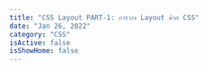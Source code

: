 ```yaml
---
title: "CSS Layout PART-1: การวาง Layout ด้วย CSS"
date: "Jan 26, 2022"
category: "CSS"
isActive: false
isShowHome: false
---
```


